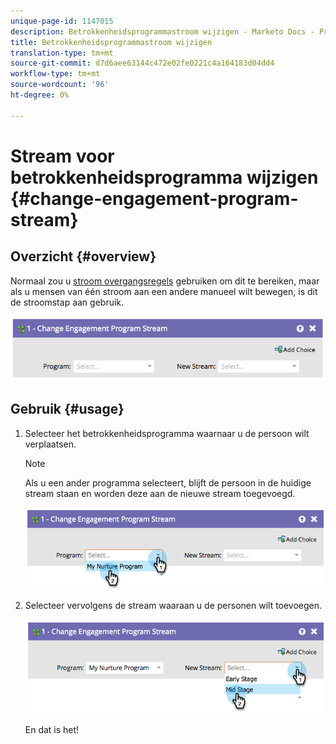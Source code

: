 ```yaml
---
unique-page-id: 1147015
description: Betrokkenheidsprogrammastroom wijzigen - Marketo Docs - Productdocumentatie
title: Betrokkenheidsprogrammastroom wijzigen
translation-type: tm+mt
source-git-commit: d7d6aee63144c472e02fe0221c4a164183d04dd4
workflow-type: tm+mt
source-wordcount: '96'
ht-degree: 0%

---
```



# Stream voor betrokkenheidsprogramma wijzigen {#change-engagement-program-stream}

## Overzicht {#overview}

Normaal zou u [stroom overgangsregels](../../../../product-docs/email-marketing/drip-nurturing/engagement-program-streams/transition-people-between-engagement-streams.md) gebruiken om dit te bereiken, maar als u mensen van één stroom aan een andere manueel wilt bewegen, is dit de stroomstap aan gebruik.

![](assets/image2014-9-22-14-3a52-3a14.png)

## Gebruik {#usage}

1. Selecteer het betrokkenheidsprogramma waarnaar u de persoon wilt verplaatsen.

   >[!NOTE]
   >
   >Als u een ander programma selecteert, blijft de persoon in de huidige stream staan en worden deze aan de nieuwe stream toegevoegd.

   ![](assets/image2014-9-22-14-3a52-3a50.png)

1. Selecteer vervolgens de stream waaraan u de personen wilt toevoegen.

   ![](assets/image2014-9-22-14-3a52-3a59.png)

   En dat is het!

